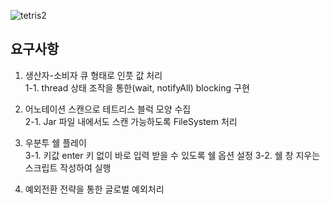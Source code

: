 ![tetris2](https://user-images.githubusercontent.com/12610035/131299100-0bff9fd9-d7d6-4e7d-b3b4-5bfda6addf8f.gif)
## 요구사항
1. 생산자-소비자 큐 형태로 인풋 값 처리  
1-1. thread 상태 조작을 통한(wait, notifyAll) blocking 구현  

2. 어노테이션 스캔으로 테트리스 블럭 모양 수집  
2-1. Jar 파일 내에서도 스캔 가능하도록 FileSystem 처리  

3. 우분투 쉘 플레이  
3-1. 키값 enter 키 없이 바로 입력 받을 수 있도록 쉘 옵션 설정
3-2. 쉘 창 지우는 스크립트 작성하여 실행

4. 예외전환 전략을 통한 글로벌 예외처리 
